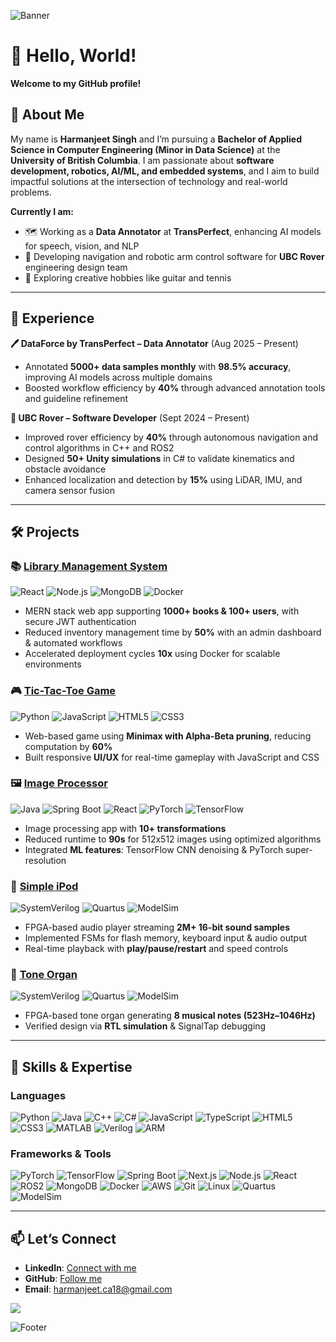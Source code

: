 ![Banner](https://capsule-render.vercel.app/api?type=waving&color=0:6a11cb,100:2575fc&height=220&section=header&text=Harmanjeet%20Singh&fontSize=50&fontColor=ffffff&animation=fadeIn&fontAlignY=40)

# 👋 Hello, World!
**Welcome to my GitHub profile!**

## 🚀 About Me
My name is **Harmanjeet Singh** and I’m pursuing a **Bachelor of Applied Science in Computer Engineering (Minor in Data Science)** at the **University of British Columbia**. I am passionate about **software development, robotics, AI/ML, and embedded systems**, and I aim to build impactful solutions at the intersection of technology and real-world problems.

**Currently I am:**
- 🗺️ Working as a **Data Annotator** at **TransPerfect**, enhancing AI models for speech, vision, and NLP
- 🦾 Developing navigation and robotic arm control software for **UBC Rover** engineering design team
- 🧶 Exploring creative hobbies like guitar and tennis

---

## 💼 Experience
**🖊️ DataForce by TransPerfect – Data Annotator** (Aug 2025 – Present)  
- Annotated **5000+ data samples monthly** with **98.5% accuracy**, improving AI models across multiple domains  
- Boosted workflow efficiency by **40%** through advanced annotation tools and guideline refinement  

**🤖 UBC Rover – Software Developer** (Sept 2024 – Present)  
- Improved rover efficiency by **40%** through autonomous navigation and control algorithms in C++ and ROS2  
- Designed **50+ Unity simulations** in C# to validate kinematics and obstacle avoidance  
- Enhanced localization and detection by **15%** using LiDAR, IMU, and camera sensor fusion  

---

## 🛠️ Projects

### 📚 [Library Management System](https://github.com/hsing101/library-management-system)
![React](https://img.shields.io/badge/React-20232A?style=flat-square&logo=react&logoColor=61DAFB) ![Node.js](https://img.shields.io/badge/Node.js-339933?style=flat-square&logo=node.js&logoColor=white) ![MongoDB](https://img.shields.io/badge/MongoDB-47A248?style=flat-square&logo=mongodb&logoColor=white) ![Docker](https://img.shields.io/badge/Docker-2496ED?style=flat-square&logo=docker&logoColor=white)
- MERN stack web app supporting **1000+ books & 100+ users**, with secure JWT authentication  
- Reduced inventory management time by **50%** with an admin dashboard & automated workflows  
- Accelerated deployment cycles **10x** using Docker for scalable environments  

### 🎮 [Tic-Tac-Toe Game](https://github.com/hsing101/Tic-tac-toe-Game)
![Python](https://img.shields.io/badge/Python-3776AB?style=flat-square&logo=python&logoColor=white) ![JavaScript](https://img.shields.io/badge/JavaScript-F7DF1E?style=flat-square&logo=javascript&logoColor=black) ![HTML5](https://img.shields.io/badge/HTML5-E34F26?style=flat-square&logo=html5&logoColor=white) ![CSS3](https://img.shields.io/badge/CSS3-1572B6?style=flat-square&logo=css3&logoColor=white)
- Web-based game using **Minimax with Alpha-Beta pruning**, reducing computation by **60%**  
- Built responsive **UI/UX** for real-time gameplay with JavaScript and CSS  

### 🖼️ [Image Processor](https://github.com/hsing101/Image-Processor)
![Java](https://img.shields.io/badge/Java-ED8B00?style=flat-square&logo=openjdk&logoColor=white) ![Spring Boot](https://img.shields.io/badge/Spring%20Boot-6DB33F?style=flat-square&logo=springboot&logoColor=white) ![React](https://img.shields.io/badge/React-20232A?style=flat-square&logo=react&logoColor=61DAFB) ![PyTorch](https://img.shields.io/badge/PyTorch-EE4C2C?style=flat-square&logo=pytorch&logoColor=white) ![TensorFlow](https://img.shields.io/badge/TensorFlow-FF6F00?style=flat-square&logo=tensorflow&logoColor=white)
- Image processing app with **10+ transformations**  
- Reduced runtime to **90s** for 512x512 images using optimized algorithms  
- Integrated **ML features**: TensorFlow CNN denoising & PyTorch super-resolution  

### 🎵 [Simple iPod](https://github.com/hsing101/Simple-iPod)
![SystemVerilog](https://img.shields.io/badge/SystemVerilog-00979D?style=flat-square&logo=verilog&logoColor=white) ![Quartus](https://img.shields.io/badge/Quartus-0071C5?style=flat-square&logo=intel&logoColor=white) ![ModelSim](https://img.shields.io/badge/ModelSim-0080FF?style=flat-square&logoColor=white)
- FPGA-based audio player streaming **2M+ 16-bit sound samples**  
- Implemented FSMs for flash memory, keyboard input & audio output  
- Real-time playback with **play/pause/restart** and speed controls  

### 🎹 [Tone Organ](https://github.com/hsing101/tone-organ-player)
![SystemVerilog](https://img.shields.io/badge/SystemVerilog-00979D?style=flat-square&logo=verilog&logoColor=white) ![Quartus](https://img.shields.io/badge/Quartus-0071C5?style=flat-square&logo=intel&logoColor=white) ![ModelSim](https://img.shields.io/badge/ModelSim-0080FF?style=flat-square&logoColor=white)
- FPGA-based tone organ generating **8 musical notes (523Hz–1046Hz)**  
- Verified design via **RTL simulation** & SignalTap debugging  

---

## 🔧 Skills & Expertise
### Languages
![Python](https://img.shields.io/badge/Python-3776AB?style=flat-square&logo=python&logoColor=white) ![Java](https://img.shields.io/badge/Java-ED8B00?style=flat-square&logo=openjdk&logoColor=white) ![C++](https://img.shields.io/badge/C++-00599C?style=flat-square&logo=cplusplus&logoColor=white) ![C#](https://img.shields.io/badge/C%23-239120?style=flat-square&logo=csharp&logoColor=white) ![JavaScript](https://img.shields.io/badge/JavaScript-F7DF1E?style=flat-square&logo=javascript&logoColor=black) ![TypeScript](https://img.shields.io/badge/TypeScript-3178C6?style=flat-square&logo=typescript&logoColor=white) ![HTML5](https://img.shields.io/badge/HTML5-E34F26?style=flat-square&logo=html5&logoColor=white) ![CSS3](https://img.shields.io/badge/CSS3-1572B6?style=flat-square&logo=css3&logoColor=white) ![MATLAB](https://img.shields.io/badge/MATLAB-0076A8?style=flat-square&logo=mathworks&logoColor=white) ![Verilog](https://img.shields.io/badge/Verilog-00979D?style=flat-square&logo=verilog&logoColor=white) ![ARM](https://img.shields.io/badge/ARM%20Assembly-0091BD?style=flat-square&logo=arm&logoColor=white)

### Frameworks & Tools
![PyTorch](https://img.shields.io/badge/PyTorch-EE4C2C?style=flat-square&logo=pytorch&logoColor=white) ![TensorFlow](https://img.shields.io/badge/TensorFlow-FF6F00?style=flat-square&logo=tensorflow&logoColor=white) ![Spring Boot](https://img.shields.io/badge/Spring%20Boot-6DB33F?style=flat-square&logo=springboot&logoColor=white) ![Next.js](https://img.shields.io/badge/Next.js-000000?style=flat-square&logo=nextdotjs&logoColor=white) ![Node.js](https://img.shields.io/badge/Node.js-339933?style=flat-square&logo=node.js&logoColor=white) ![React](https://img.shields.io/badge/React-20232A?style=flat-square&logo=react&logoColor=61DAFB) ![ROS2](https://img.shields.io/badge/ROS2-22314E?style=flat-square&logo=ros&logoColor=white) ![MongoDB](https://img.shields.io/badge/MongoDB-47A248?style=flat-square&logo=mongodb&logoColor=white) ![Docker](https://img.shields.io/badge/Docker-2496ED?style=flat-square&logo=docker&logoColor=white) ![AWS](https://img.shields.io/badge/AWS-232F3E?style=flat-square&logo=amazonaws&logoColor=white) ![Git](https://img.shields.io/badge/Git-F05032?style=flat-square&logo=git&logoColor=white) ![Linux](https://img.shields.io/badge/Linux-FCC624?style=flat-square&logo=linux&logoColor=black) ![Quartus](https://img.shields.io/badge/Quartus-0071C5?style=flat-square&logo=intel&logoColor=white) ![ModelSim](https://img.shields.io/badge/ModelSim-0080FF?style=flat-square&logoColor=white)

---

## 📫 Let’s Connect
- **LinkedIn**: [Connect with me](https://www.linkedin.com/in/harmanjeet-singh-674187250/)  
- **GitHub**: [Follow me](https://github.com/hsing101)  
- **Email**: [harmanjeet.ca18@gmail.com](mailto:harmanjeet.ca18@gmail.com)

![](https://komarev.com/ghpvc/?username=hsing101&color=blueviolet)

![Footer](https://capsule-render.vercel.app/api?type=waving&color=0:2575fc,100:6a11cb&height=120&section=footer)

